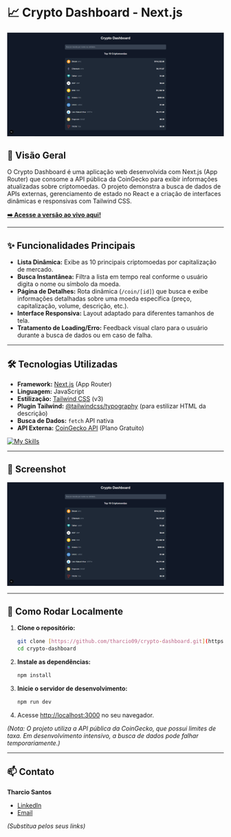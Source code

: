 # 📈 Crypto Dashboard - Next.js

![Screenshot do Crypto Dashboard](./public/screenshot-crypto.png) 
## 🌟 Visão Geral

O Crypto Dashboard é uma aplicação web desenvolvida com Next.js (App Router) que consome a API pública da CoinGecko para exibir informações atualizadas sobre criptomoedas. O projeto demonstra a busca de dados de APIs externas, gerenciamento de estado no React e a criação de interfaces dinâmicas e responsivas com Tailwind CSS.

**[➡️ Acesse a versão ao vivo aqui!](https://crypto-dashboard-five-sandy.vercel.app/)**

---

## ✨ Funcionalidades Principais

* **Lista Dinâmica:** Exibe as 10 principais criptomoedas por capitalização de mercado.
* **Busca Instantânea:** Filtra a lista em tempo real conforme o usuário digita o nome ou símbolo da moeda.
* **Página de Detalhes:** Rota dinâmica (`/coin/[id]`) que busca e exibe informações detalhadas sobre uma moeda específica (preço, capitalização, volume, descrição, etc.).
* **Interface Responsiva:** Layout adaptado para diferentes tamanhos de tela.
* **Tratamento de Loading/Erro:** Feedback visual claro para o usuário durante a busca de dados ou em caso de falha.

---

## 🛠️ Tecnologias Utilizadas

* **Framework:** [Next.js](https://nextjs.org/) (App Router)
* **Linguagem:** JavaScript
* **Estilização:** [Tailwind CSS](https://tailwindcss.com/) (v3)
* **Plugin Tailwind:** [@tailwindcss/typography](https://tailwindcss.com/docs/typography-plugin) (para estilizar HTML da descrição)
* **Busca de Dados:** `fetch` API nativa
* **API Externa:** [CoinGecko API](https://www.coingecko.com/pt/api/documentation) (Plano Gratuito)

[![My Skills](https://skillicons.dev/icons?i=nextjs,react,tailwind,js)](https://skillicons.dev)

---

## 📸 Screenshot


![Screenshot do Crypto Dashboard](./public/screenshot-crypto.png)

---

## 🚀 Como Rodar Localmente

1.  **Clone o repositório:**
    ```bash
    git clone [https://github.com/tharcio09/crypto-dashboard.git](https://github.com/tharcio09/crypto-dashboard.git) # Substitua pela URL correta
    cd crypto-dashboard
    ```

2.  **Instale as dependências:**
    ```bash
    npm install
    ```

3.  **Inicie o servidor de desenvolvimento:**
    ```bash
    npm run dev
    ```

4.  Acesse [http://localhost:3000](http://localhost:3000) no seu navegador.

*(Nota: O projeto utiliza a API pública da CoinGecko, que possui limites de taxa. Em desenvolvimento intensivo, a busca de dados pode falhar temporariamente.)*

---

## 📫 Contato

**Tharcio Santos**

* [LinkedIn](https://www.linkedin.com/in/tharcio-santos/)
* [Email](mailto:tharciosantos09@gmail.com)

*(Substitua pelos seus links)*
